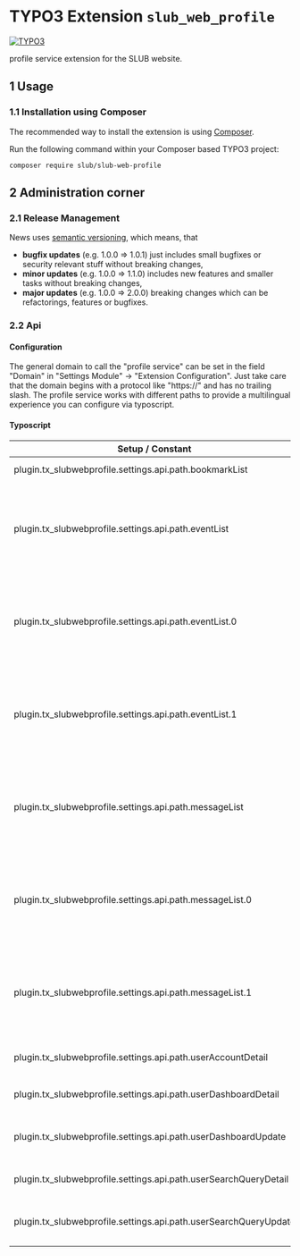 # TYPO3 Extension `slub_web_profile`

[![TYPO3](https://img.shields.io/badge/TYPO3-9-orange.svg)](https://typo3.org/)

profile service extension for the SLUB website.

## 1 Usage

### 1.1 Installation using Composer

The recommended way to install the extension is using [Composer][1].

Run the following command within your Composer based TYPO3 project:

```
composer require slub/slub-web-profile
```

## 2 Administration corner

### 2.1 Release Management

News uses [semantic versioning][2], which means, that
* **bugfix updates** (e.g. 1.0.0 => 1.0.1) just includes small bugfixes or security relevant stuff without breaking changes,
* **minor updates** (e.g. 1.0.0 => 1.1.0) includes new features and smaller tasks without breaking changes,
* **major updates** (e.g. 1.0.0 => 2.0.0) breaking changes which can be refactorings, features or bugfixes.

### 2.2 Api

#### Configuration

The general domain to call the "profile service" can be set in the field "Domain" in "Settings Module" -> "Extension Configuration". Just take care that the domain begins with a protocol like "https://" and has no trailing slash. The profile service works with different paths to provide a multilingual experience you can configure via typoscript.

#### Typoscript

| Setup / Constant                                                 | Comment                                                                                                                                |
|------------------------------------------------------------------|----------------------------------------------------------------------------------------------------------------------------------------|
| plugin.tx_slubwebprofile.settings.api.path.bookmarkList          | Path to get the bookmark list.                                                                                                         |
| plugin.tx_slubwebprofile.settings.api.path.eventList             | "language array" to collect paths to call the event list. The numbers (sys_language_uid) have to fit with your configured languages.   |
| plugin.tx_slubwebprofile.settings.api.path.eventList.0           | Path for the sys_language_uid "0" (as example german), begins and ends with a slash, will be extended with user id                     |
| plugin.tx_slubwebprofile.settings.api.path.eventList.1           | Path for the sys_language_uid "1" (as example english), begins and ends with a slash, will be extended with user id                    |
| plugin.tx_slubwebprofile.settings.api.path.messageList           | "language array" to collect paths to call the message list. The numbers (sys_language_uid) have to fit with your configured languages. |
| plugin.tx_slubwebprofile.settings.api.path.messageList.0         | Path for the sys_language_uid "0" (as example german), begins and ends with a slash, will be extended with user category               |
| plugin.tx_slubwebprofile.settings.api.path.messageList.1         | Path for the sys_language_uid "1" (as example english), begins and ends with a slash, will be extended with user category              |
| plugin.tx_slubwebprofile.settings.api.path.userAccountDetail     | Path to get a single user (contains: account) data                                                                                     |
| plugin.tx_slubwebprofile.settings.api.path.userDashboardDetail   | Path to get a single user (contains: dashboard) data                                                                                   |
| plugin.tx_slubwebprofile.settings.api.path.userDashboardUpdate   | Path to update a single user (contains: dashboard) data                                                                                |
| plugin.tx_slubwebprofile.settings.api.path.userSearchQueryDetail | Path to get a single user (contains: search query) data                                                                                |
| plugin.tx_slubwebprofile.settings.api.path.userSearchQueryUpdate | Path to update a single user (contains: search query) data                                                                             |

[1]: https://getcomposer.org/
[2]: https://semver.org/

